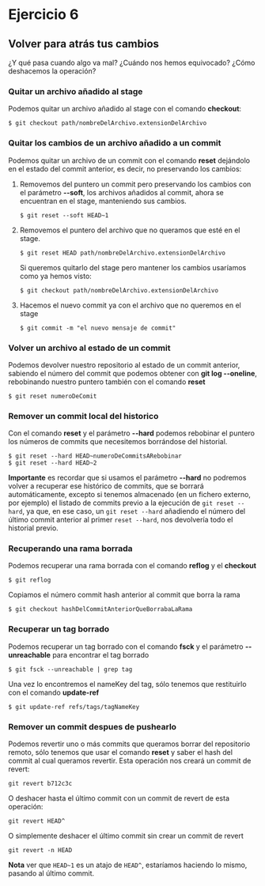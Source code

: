 # Ejercicio 6

## Volver para atrás tus cambios

¿Y qué pasa cuando algo va mal? ¿Cuándo nos hemos equivocado? ¿Cómo deshacemos la operación?

### Quitar un archivo añadido al stage

Podemos quitar un archivo añadido al stage con el comando **checkout**:

```
$ git checkout path/nombreDelArchivo.extensionDelArchivo
```

### Quitar los cambios de un archivo añadido a un commit

Podemos quitar un archivo de un commit con el comando **reset** dejándolo en el estado del commit anterior, es decir, no preservando los cambios:

1. Removemos del puntero un commit pero preservando los cambios con el parámetro **--soft**, los archivos añadidos al commit, ahora se encuentran en el stage, manteniendo sus cambios.

	```
	$ git reset --soft HEAD~1
	```

2. Removemos el puntero del archivo que no queramos que esté en el stage.

	```
	$ git reset HEAD path/nombreDelArchivo.extensionDelArchivo
	```
	Si queremos quitarlo del stage pero mantener los cambios usaríamos como ya hemos visto:

	```
	$ git checkout path/nombreDelArchivo.extensionDelArchivo
	```

3. Hacemos el nuevo commit ya con el archivo que no queremos en el stage

	```
	$ git commit -m "el nuevo mensaje de commit"
	```

### Volver un archivo al estado de un commit

Podemos devolver nuestro repositorio al estado de un commit anterior, sabiendo el número del commit que podemos obtener con **git log --oneline**, rebobinando nuestro puntero también con el comando **reset**

```
$ git reset numeroDeComit
```

### Remover un commit local del historico

Con el comando **reset** y el parámetro **--hard** podemos rebobinar el puntero los números de commits que necesitemos borrándose del historial.

```
$ git reset --hard HEAD~numeroDeCommitsARebobinar
$ git reset --hard HEAD~2
```
**Importante** es recordar que si usamos el parámetro **--hard** no podremos volver a recuperar ese histórico de commits, que se borrará automáticamente, excepto si tenemos almacenado (en un fichero externo, por ejemplo) el listado de commits previo a la ejecución de `git reset --hard`, ya que, en ese caso, un `git reset --hard` añadiendo el número del último commit anterior al primer `reset --hard`, nos devolvería todo el historial previo.

### Recuperando una rama borrada

Podemos recuperar una rama borrada con el comando **reflog** y el **checkout**

```
$ git reflog
```

Copiamos el número commit hash anterior al commit que borra la rama

```
$ git checkout hashDelCommitAnteriorQueBorrabaLaRama
```

### Recuperar un tag borrado

Podemos recuperar un tag borrado con el comando **fsck** y el parámetro **--unreachable** para encontrar el tag borrado

```
$ git fsck --unreachable | grep tag
```

Una vez lo encontremos el nameKey del tag, sólo tenemos que restituirlo con el comando **update-ref**

```
$ git update-ref refs/tags/tagNameKey
```

### Remover un commit despues de pushearlo

Podemos revertir uno o más commits que queramos borrar del repositorio remoto, sólo tenemos que usar el comando **reset** y saber el hash del commit al cual queramos revertir. Esta operación nos creará un commit de revert:

```
git revert b712c3c
```
O deshacer hasta el último commit con un commit de revert de esta operación:

```
git revert HEAD^
```

O simplemente deshacer el último commit sin crear un commit de revert

```
git revert -n HEAD
```
**Nota** ver que `HEAD~1` es un atajo de `HEAD^`, estaríamos haciendo lo mismo, pasando al último commit.
